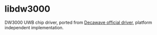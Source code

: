 # libdw3000
DW3000 UWB chip driver, ported from [Decawave official driver](https://www.qorvo.com/products/p/DWM3000), platform independent implementation.

